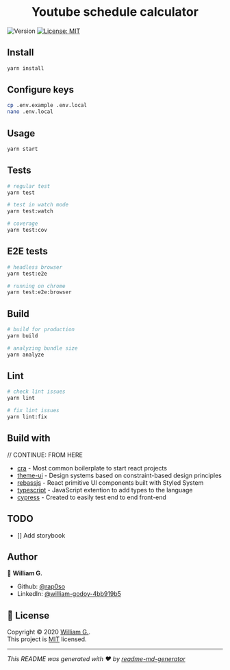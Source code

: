 <h1 align="center">Youtube schedule calculator</h1>
<p>
  <img alt="Version" src="https://img.shields.io/badge/version-0.1.0-blue.svg?cacheSeconds=2592000" />
  <a href="https://opensource.org/licenses/MIT" target="_blank">
    <img alt="License: MIT" src="https://img.shields.io/badge/License-MIT-yellow.svg" />
  </a>
</p>


## Install

```sh
yarn install
```

## Configure keys

```sh
cp .env.example .env.local
nano .env.local
```

## Usage

```sh
yarn start
```

## Tests

```sh
# regular test
yarn test

# test in watch mode
yarn test:watch

# coverage
yarn test:cov
```

## E2E tests

```sh
# headless browser
yarn test:e2e

# running on chrome
yarn test:e2e:browser
```

## Build

```sh
# build for production
yarn build

# analyzing bundle size
yarn analyze
```

## Lint

```sh
# check lint issues
yarn lint

# fix lint issues
yarn lint:fix
```

## Build with

// CONTINUE: FROM HERE
- [cra](https://create-react-app.dev) - Most common boilerplate to start react
  projects
- [theme-ui](https://theme-ui.com/) - Design systems based on constraint-based design principles
- [rebassjs](https://styled-system.com) - React primitive UI components
built with Styled System
- [typescript](https://www.typescriptlang.org) - JavaScript extention to add
  types to the language
- [cypress](https://www.cypress.io/) - Created to easily test end to end
  front-end

## TODO

- [] Add storybook

## Author

🦊 **William G.**

- Github: [@rap0so](https://github.com/rap0so)
- LinkedIn:
  [@william-godoy-4bb919b5](https://www.linkedin.com/in/w-godoy/)

## 📝 License

Copyright © 2020 [William G.](https://github.com/rap0so).<br /> This project is
[MIT](https://opensource.org/licenses/MIT) licensed.

---

_This README was generated with ❤️ by
[readme-md-generator](https://github.com/kefranabg/readme-md-generator)_
